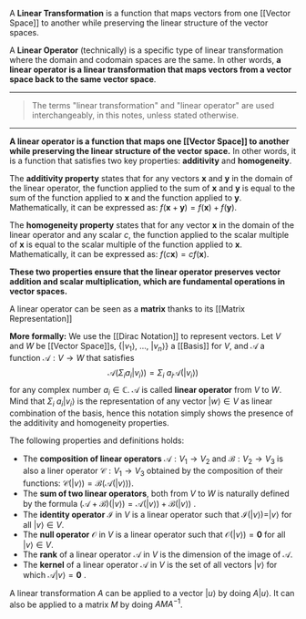 A **Linear Transformation** is a function that maps vectors from one [[Vector Space]] to another while preserving the linear structure of the vector spaces. 

A **Linear Operator** (technically) is a specific type of linear transformation where the domain and codomain spaces are the same. 
In other words, **a linear operator is a linear transformation that maps vectors from a vector space back to the same vector space**. 

---
> The terms "linear transformation" and "linear operator" are used interchangeably, in this notes, unless stated otherwise. 
---

**A linear operator is a function that maps one [[Vector Space]] to another while preserving the linear structure of the vector space.**
In other words, it is a function that satisfies two key properties: **additivity** and **homogeneity**.

The **additivity property** states that for any vectors $\mathbf{x}$ and $\mathbf y$ in the domain of the linear operator, the function applied to the sum of $\mathbf x$ and $\mathbf y$ is equal to the sum of the function applied to $\mathbf x$ and the function applied to $\mathbf y$. 
Mathematically, it can be expressed as: $f(\mathbf x + \mathbf y) = f(\mathbf x) + f(\mathbf y)$.

The **homogeneity property** states that for any vector $\mathbf x$ in the domain of the linear operator and any scalar $c$, the function applied to the scalar multiple of $\mathbf x$ is equal to the scalar multiple of the function applied to $\mathbf x$. 
Mathematically, it can be expressed as: $f(c\mathbf x) = cf(\mathbf x)$.

**These two properties ensure that the linear operator preserves vector addition and scalar multiplication, which are fundamental operations in vector spaces.** 

A linear operator can be seen as a **matrix** thanks to its [[Matrix Representation]]

**More formally:**
We use the [[Dirac Notation]] to represent vectors.
Let $V$ and $W$ be [[Vector Space]]s, $\{|v_1\rangle,\ \dots,\ |v_n\rangle\}$ a [[Basis]] for $V$, and $\mathcal{A}$ a function $\mathcal{A}:V\rightarrow W$ that satisfies $$\mathcal{A}(\Sigma_ia_i|v_i\rangle)= \Sigma_i\ a_i\mathcal{A}(|v_i\rangle)$$for any complex number $a_i\in\mathbb{C}$. $\mathcal{A}$ is called **linear operator** from $V$ to $W$. 
Mind that $\Sigma_i\ a_i|v_i\rangle$ is the representation of any vector $|w\rangle \in V$ as linear combination of the basis, hence this notation simply shows the presence of the additivity and homogeneity properties. 

The following properties and definitions holds:
- The **composition of linear operators** $\mathcal{A}: V_1 \rightarrow V_2$ and $\mathcal{B}: V_2 \rightarrow V_3$ is also a liner operator $\mathcal{C}:V_1\rightarrow V_3$ obtained by the composition of their functions: $\mathcal{C}(|v\rangle)=\mathcal{B}(\mathcal{A}(|v\rangle))$.
- The **sum of two linear operators**, both from $V$ to $W$ is naturally defined by the formula $(\mathcal{A}+\mathcal{B})(|v\rangle)=\mathcal{A}(|v\rangle)+\mathcal{B}(|v\rangle)$ . 
- The **identity operator** $\mathcal{I}$ in $V$ is a linear operator such that $\mathcal{I}(|v\rangle)=|v\rangle$ for all $|v\rangle \in V$. 
- The **null operator** $\mathcal{O}$ in $V$ is a linear operator such that $\mathcal{O}(|v\rangle)=\mathbf{0}$ for all $|v\rangle \in V$. 
- The **rank**  of a linear operator $\mathcal{A}$ in $V$ is the dimension of the image of $\mathcal{A}$. 
- The **kernel** of a linear operator $\mathcal{A}$ in $V$ is the set of all vectors $|v\rangle$ for which $\mathcal{A}|v\rangle = \mathbf{0}$ . 

A linear transformation $A$ can be applied to a vector $|u\rangle$ by doing $A|u\rangle$. 
It can also be applied to a matrix $M$ by doing $AMA^{-1}$.